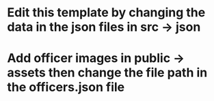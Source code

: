 # Edit this template by changing the data in the json files in src -> json

# Add officer images in public -> assets then change the file path in the officers.json file